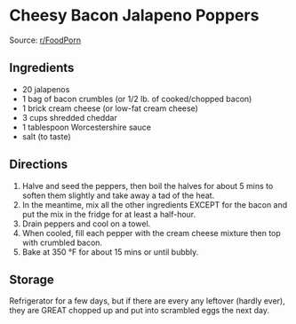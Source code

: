 Cheesy Bacon Jalapeno Poppers
=============================
Source: [r/FoodPorn](http://www.reddit.com/r/FoodPorn/comments/1ilu0f/cheesy_bacon_jalapeno_peppers_960x960oc/cb60e7p)

Ingredients
-----------
* 20 jalapenos
* 1 bag of bacon crumbles (or 1/2 lb. of cooked/chopped bacon)
* 1 brick cream cheese (or low-fat cream cheese)
* 3 cups shredded cheddar
* 1 tablespoon Worcestershire sauce
* salt (to taste)

Directions
----------
1. Halve and seed the peppers, then boil the halves for about 5 mins to soften them slightly and take away a tad of the heat.
2. In the meantime, mix all the other ingredients EXCEPT for the bacon and put the mix in the fridge for at least a half-hour. 
3. Drain peppers and cool on a towel. 
4. When cooled, fill each pepper with the cream cheese mixture then top with crumbled bacon. 
5. Bake at 350 &deg;F for about 15 mins or until bubbly. 

Storage
-------
Refrigerator for a few days, but if there are every any leftover (hardly ever), they are GREAT chopped up and put into scrambled eggs the next day. 
